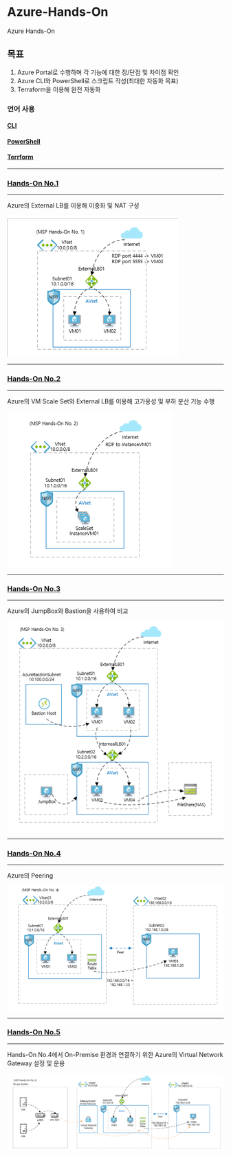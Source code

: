# Azure-Hands-On
Azure Hands-On


## 목표
1. Azure Portal로 수행하며 각 기능에 대한 장/단점 및 차이점 확인
2. Azure CLI와 PowerShell로 스크립트 작성(최대한 자동화 목표)
3. Terraform을 이용해 완전 자동화

### 언어 사용
#### [CLI](https://github.com/hw038/Azure-Hands-On/blob/main/CLI.md)
#### [PowerShell](https://github.com/hw038/Azure-Hands-On/blob/main/PowerShell.md)
#### [Terrform](https://github.com/hw038/Azure-Hands-On/blob/main/Terraform.md)

***
### [Hands-On No.1](https://github.com/hw038/Azure-Hands-On/tree/main/NO.1)
***
Azure의 External LB를 이용해 이중화 및 NAT 구성

![image](/img/handson1.png)

***
### [Hands-On No.2](https://github.com/hw038/Azure-Hands-On/tree/main/NO.2)
***
Azure의 VM Scale Set와 External LB를 이용해 고가용성 및 부하 분산 기능 수행

![image](/img/handson2.png)
***
### [Hands-On No.3](https://github.com/hw038/Azure-Hands-On/tree/main/NO.3)
***
Azure의 JumpBox와 Bastion을 사용하여 비교

![image](/img/handson3.png)
***
### [Hands-On No.4](https://github.com/hw038/Azure-Hands-On/tree/main/NO.4)
***
Azure의 Peering

![image](/img/handson4.png)
***
### [Hands-On No.5](https://github.com/hw038/Azure-Hands-On/tree/main/NO.5)
***
Hands-On No.4에서 On-Premise 환경과 연결하기 위한 Azure의 Virtual Network Gateway 설정 및 운용

![image](/img/handson5.png)


